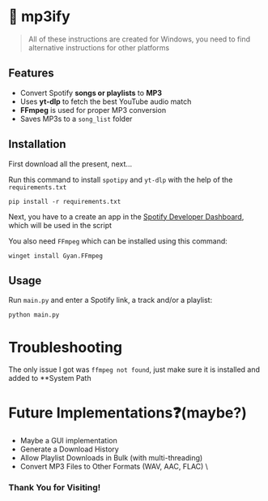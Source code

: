 # 🎵 mp3ify
> All of these instructions are created for Windows, you need to find alternative instructions for other platforms

## Features
- Convert Spotify **songs or playlists** to **MP3**
- Uses **yt-dlp** to fetch the best YouTube audio match
- **FFmpeg** is used for proper MP3 conversion
- Saves MP3s to a `song_list` folder

## Installation
First download all the present, next...

Run this command to install `spotipy` and `yt-dlp` with the help of the `requirements.txt`

```
pip install -r requirements.txt
```

Next, you have to a create an app in the [Spotify Developer Dashboard](https://developer.spotify.com/dashboard), which will be used in the script

You also need `FFmpeg` which can be installed using this command:
```
winget install Gyan.FFmpeg
```

## Usage
Run `main.py` and enter a Spotify link, a track and/or a playlist:

```
python main.py
```

# Troubleshooting
The only issue I got was `ffmpeg not found`, just make sure it is installed and added to **System Path

# Future Implementations❓(maybe?)
- Maybe a GUI implementation
- Generate a Download History
- Allow Playlist Downloads in Bulk (with multi-threading)
- Convert MP3 Files to Other Formats (WAV, AAC, FLAC)
\
### Thank You for Visiting!
